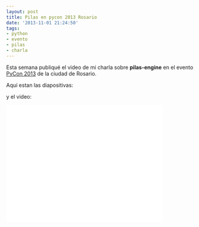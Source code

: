 ```yaml
---
layout: post
title: Pilas en pycon 2013 Rosario
date: '2013-11-01 21:24:50'
tags:
- python
- evento
- pilas
- charla
---
```


Esta semana publiqué el video de mi charla sobre **pilas-engine** en el evento [PyCon 2013](http://ar.pycon.org/2013) de la ciudad de Rosario.

Aquí estan las diapositivas:

<script async class="speakerdeck-embed" data-id="3bca4350246c013116920a063b0afe2f" data-ratio="1.33333333333333" src="//speakerdeck.com/assets/embed.js"></script>


y el video:

<iframe width="420" height="315" src="//www.youtube.com/embed/tXA2BgzrvzA" frameborder="0" allowfullscreen></iframe>
